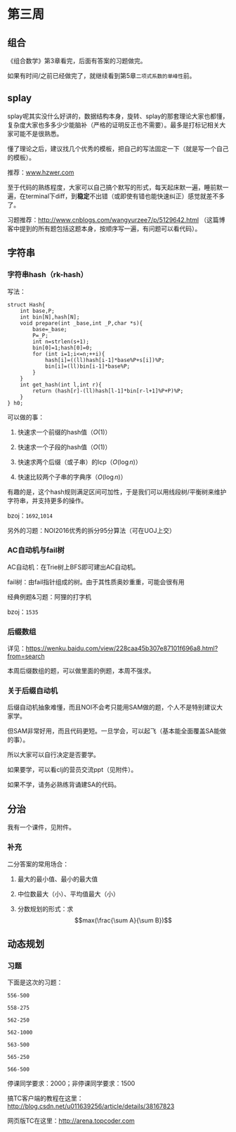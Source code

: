# 第三周

## 组合

《组合数学》第3章看完，后面有答案的习题做完。

如果有时间/之前已经做完了，就继续看到第5章`二项式系数的单峰性`前。

## splay

splay呢其实没什么好讲的，数据结构本身，旋转、splay的那套理论大家也都懂，复杂度大家也多多少少能脑补（严格的证明反正也不需要）。最多是打标记相关大家可能不是很熟悉。

懂了理论之后，建议找几个优秀的模板，把自己的写法固定一下（就是写一个自己的模板）。

推荐：www.hzwer.com

至于代码的熟练程度，大家可以自己搞个默写的形式，每天起床默一遍，睡前默一遍，在terminal下diff，到**稳定**不出错（或即使有错也能快速纠正）感觉就差不多了。

习题推荐：http://www.cnblogs.com/wangyurzee7/p/5129642.html （这篇博客中提到的所有题包括这题本身，按顺序写一遍，有问题可以看代码）。

## 字符串

### 字符串hash（rk-hash）

写法：
```
struct Hash{
	int base,P;
	int bin[N],hash[N];
	void prepare(int _base,int _P,char *s){
		base=_base;
		P=_P;
		int n=strlen(s+1);
		bin[0]=1;hash[0]=0;
		for (int i=1;i<=n;++i){
			hash[i]=((ll)hash[i-1]*base%P+s[i])%P;
			bin[i]=(ll)bin[i-1]*base%P;
		}
	}
	int get_hash(int l,int r){
		return (hash[r]-(ll)hash[l-1]*bin[r-l+1]%P+P)%P;
	}
} h0;
```

可以做的事：

1. 快速求一个前缀的hash值（$O(1)$）

2. 快速求一个子段的hash值（$O(1)$）

3. 快速求两个后缀（或子串）的lcp（$O(\log n)$）

4. 快速比较两个子串的字典序（$O(\log n)$）

有趣的是，这个hash规则满足区间可加性，于是我们可以用线段树/平衡树来维护字符串，并支持更多的操作。

bzoj：`1692`,`1014`

另外的习题：NOI2016优秀的拆分95分算法（可在UOJ上交）

### AC自动机与fail树

AC自动机：在Trie树上BFS即可建出AC自动机。

fail树：由fail指针组成的树。由于其性质奥妙重重，可能会很有用

经典例题&习题：阿狸的打字机

bzoj：`1535`

### 后缀数组

详见：https://wenku.baidu.com/view/228caa45b307e87101f696a8.html?from=search

本周后缀数组的题，可以做里面的例题，本周不强求。

### 关于后缀自动机

后缀自动机抽象难懂，而且NOI不会考只能用SAM做的题，个人不是特别建议大家学。

但SAM非常好用，而且代码更短。一旦学会，可以起飞（基本能全面覆盖SA能做的事）。

所以大家可以自行决定是否要学。

如果要学，可以看clj的营员交流ppt（见附件）。

如果不学，请务必熟练背诵建SA的代码。

## 分治

我有一个课件，见附件。

### 补充

二分答案的常用场合：

1. 最大的最小值、最小的最大值

2. 中位数最大（小）、平均值最大（小）

3. 分数规划的形式：求$$max(\frac{\sum A}{\sum B})$$

## 动态规划

### 习题

下面是这次的习题：

`556-500`

`558-275`

`562-250`

`562-1000`

`563-500`

`565-250`

`566-500`

停课同学要求：2000；非停课同学要求：1500

搞TC客户端的教程在这里：http://blog.csdn.net/u011639256/article/details/38167823

网页版TC在这里：http://arena.topcoder.com
